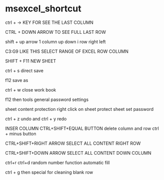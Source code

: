 # msexcel_shortcut
ctrl + -> KEY FOR SEE THE LAST COLUMN 

CTRL + DOWN ARROW TO SEE FULL LAST ROW

shift + up arrow 1 column up down i row right left

C3:G9 LIKE THIS SELECT RANGE OF EXCEL ROW COLUMN

SHIFT + F11 NEW SHEET

ctrl + s direct save 

f12 save as

ctrl + w close work book

f12 then tools general password settings

sheet content protection right click on sheet protect sheet set password 

ctrl + z undo and ctrl + y redo 

INSER COLUMN CTRL+SHIFT+EQUAL BUTTON delete column and row ctrl + minus button

CTRL+SHIFT+RIGHT ARROW SELECT ALL CONTENT RIGHT ROW

CTRL+SHIFT+DOWN ARROW SELECT ALL CONTENT DOWN COLUMN

ctrl+r ctrl+d random number function automatic fill

ctrl + g then special for cleaning blank row 

